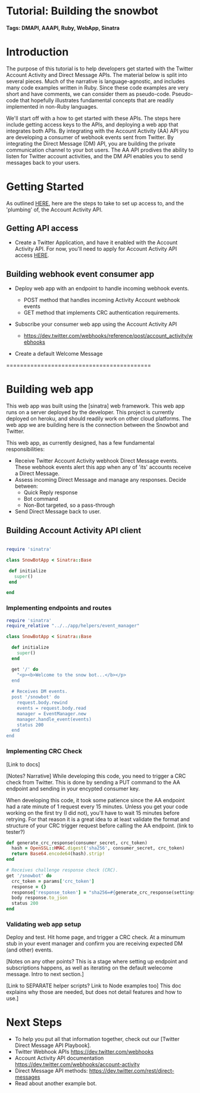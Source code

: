 # Tutorial: Building the snowbot
#### Tags: DMAPI, AAAPI, Ruby, WebApp, Sinatra

# Introduction
The purpose of this tutorial is to help developers get started with the Twitter Account Activity and Direct Message APIs. The material below is split into several pieces. Much of the narrative is language-agnostic, and includes many code examples written in Ruby. Since these code examples are very short and have comments, we can consider them as pseudo-code. Pseudo-code that hopefully illustrates fundamental concepts that are readily implemented in non-Ruby languages.

We'll start off with a how to get started with these APIs. The steps here include getting access keys to the APIs, and deploying a web app that integrates both APIs. By integrating with the Account Activity (AA) API you are developing a consumer of webhook events sent from Twitter. By integrating the Direct Message (DM) API, you are building the private communication channel to your bot users. The AA API prodives the ability to listen for Twitter account activities, and the DM API enables you to send messages back to your users. 

# Getting Started
As outlined [HERE](https://dev.twitter.com/webhooks/getting-started), here are the steps to take to set up access to, and the 'plumbing' of, the Account Activity API.

## Getting API access
+ Create a Twitter Application, and have it enabled with the Account Activity API. For now, you'll need to apply for Account Activity API access [HERE](https://gnipinc.formstack.com/forms/account_activity_api_configuration_request_form).

## Building webhook event consumer app
+ Deploy web app with an endpoint to handle incoming webhook events.
  + POST method that handles incoming Activity Account webhook events
  + GET method that implements CRC authentication requirements.
 
+ Subscribe your consumer web app using the Account Activity API
  + https://dev.twitter.com/webhooks/reference/post/account_activity/webhooks

+ Create a default Welcome Message 



==========================================

# Building web app

This web app was built using the [sinatra] web framework. This web app runs on a server deployed by the developer. This 
project is currently deployed on heroku, and should readily work on other cloud platforms. The web app we are building 
here is the connection between the Snowbot and Twitter.  
 
This web app, as currently designed, has a few fundamental responsibilities:

+ Receive Twitter Account Activity webhook Direct Message events. These webhook events alert 
this app when any of 'its' accounts receive a Direct Message. 
+ Assess incoming Direct Message and manage any responses. Decide between:
  + Quick Reply response
  + Bot command
  + Non-Bot targeted, so a pass-through 
+ Send Direct Message back to user.
   
   
 ## Building Account Activity API client
 
 ```ruby
 
require 'sinatra'

class SnowBotApp < Sinatra::Base

  def initialize
    super()
  end

end
 
 ```
 
 
 ### Implementing endpoints and routes
  
```ruby
require 'sinatra'
require_relative "../../app/helpers/event_manager"

class SnowBotApp < Sinatra::Base

  def initialize
    super()
  end

  get '/' do
    "<p><b>Welcome to the snow bot...</b></p>
  end
  
  # Receives DM events.
  post '/snowbot' do
    request.body.rewind
    events = request.body.read
    manager = EventManager.new
    manager.handle_event(events)
    status 200
  end
end
```
  
  
  
### Implementing CRC Check
 
[Link to docs]

[Notes? Narrative]
While developing this code, you need to trigger a CRC check from Twitter. This is done by sending a PUT command to the AA endpoint and sending in your encypted consumer key. 

When developing this code, it took some patience since the AA endpoint had a rate minute of 1 request every 15 minutes. Unless you get your code working on the first try (I did not), you'll have to wait 15 minutes before retrying. For that reason it is a great idea to at least validate the format and structure of your CRC trigger request before calling the AA endpoint. (link to tester?)
 
```ruby
def generate_crc_response(consumer_secret, crc_token)
  hash = OpenSSL::HMAC.digest('sha256', consumer_secret, crc_token)
  return Base64.encode64(hash).strip!
end
```
 
```ruby
# Receives challenge response check (CRC).
get '/snowbot' do
  crc_token = params['crc_token']
  response = {}
  response['response_token'] = "sha256=#{generate_crc_response(settings.dm_api_consumer_secret, crc_token)}"
  body response.to_json
  status 200
end
```
  
 ### Validating web app setup
 
Deploy and test. Hit home page, and trigger a CRC check. At a minumum stub in your event manager and confirm you are receiving expected DM (and other) events. 

[Notes on any other points? This is a stage where setting up endpoint and subscriptions happens, as well as iterating on the default welecome message. Intro to next section.]

[Link to SEPARATE helper scripts? Link to Node examples too]
This doc explains why those are needed, but does not detail features and how to use.]

# Next Steps

+ To help you put all that information together, check out our [Twitter Direct Message API Playbook].
+ Twitter Webhook APIs https://dev.twitter.com/webhooks
+ Account Activity API documentation https://dev.twitter.com/webhooks/account-activity
+ Direct Message API methods: https://dev.twitter.com/rest/direct-messages
+ Read about another example bot. 


